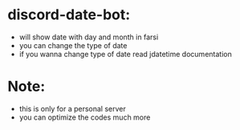 # discord-date-bot:
- will show date with day and month in farsi
- you can change the type of date
- if you wanna change type of date read jdatetime documentation

# Note:
- this is only for a personal server
- you can optimize the codes much more
